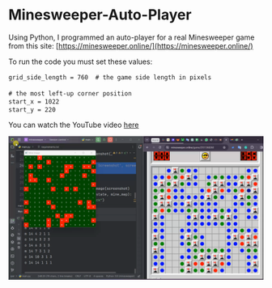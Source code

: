 # Minesweeper-Auto-Player
Using Python, I programmed an auto-player for a real Minesweeper game from this site:
[https://minesweeper.online/](https://minesweeper.online/)

To run the code you must set these values:

    grid_side_length = 760  # the game side length in pixels
	
	# the most left-up corner position
    start_x = 1022
    start_y = 220

You can watch the YouTube video [here](https://youtu.be/Z_vYWQit9XQ)

![imgage of the project](https://github.com/yaserharba/Minesweeper-Auto-Player/blob/master/Screenshot%202023-12-30%20165727.png)
